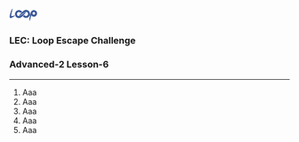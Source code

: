 <img src='../loop.png' width='10%'>

### LEC: Loop Escape Challenge
### Advanced-2 Lesson-6
---
1. Aaa
2. Aaa
3. Aaa
4. Aaa
5. Aaa
